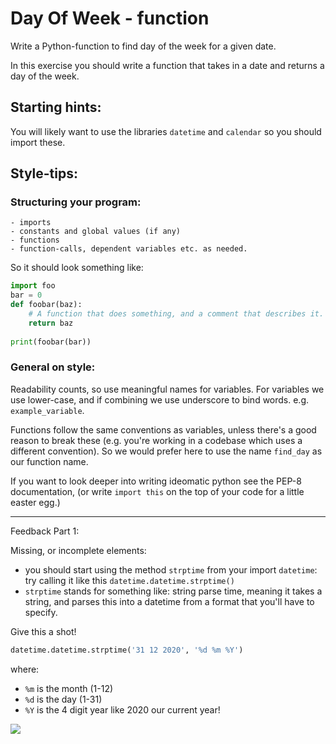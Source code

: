 
# Day Of Week - function

Write a Python-function to find day of the week for a given date. 

In this exercise you should write a function that takes in a date and 
returns a day of the week. 
## Starting hints:
You will likely want to use the libraries `datetime` and `calendar` so 
you should import these. 
 
## Style-tips: 
### Structuring your program: 
    - imports 
    - constants and global values (if any)
    - functions 
    - function-calls, dependent variables etc. as needed.

So it should look something like: 
```python
import foo
bar = 0
def foobar(baz):
    # A function that does something, and a comment that describes it.
    return baz
    
print(foobar(bar))
```
### General on style:
Readability counts, so use meaningful names for variables. For 
variables we use lower-case, and if combining we use underscore to bind words. 
e.g. `example_variable`.
 

Functions follow the same conventions as variables, unless there's a good 
reason to break these (e.g. you're working in a codebase which uses a different
convention). So we would prefer here to use the name `find_day` as our function
name. 
 
If you want to look deeper into writing ideomatic python see the PEP-8 documentation, 
(or write `import this` on the top of your code for a little easter egg.)




---
  

Feedback Part 1: 

Missing, or incomplete elements:
- you should start using the method `strptime` from your import `datetime`: try calling it like this
`datetime.datetime.strptime()`
- `strptime` stands for something like: string parse time, meaning it takes a string, and 
parses this into a datetime from a format that you'll have to specify. 
 
Give this a shot!

```python 
datetime.datetime.strptime('31 12 2020', '%d %m %Y')
```

where:  
- `%m` is the month (1-12)
- `%d` is the day (1-31)
- `%Y` is the 4 digit year like 2020 our current year!
    

![](https://media.giphy.com/media/cOERGffHCIay7yS3ME/giphy.gif)


